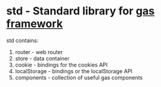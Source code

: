 # std - Standard library for [gas framework](https://github.com/gascore/gas)

std contains:

1. router - web router
2. store - data container
3. cookie - bindings for the cookies API
4. localStorage - bindings or the localStorage API
5. components - collection of useful gas components
